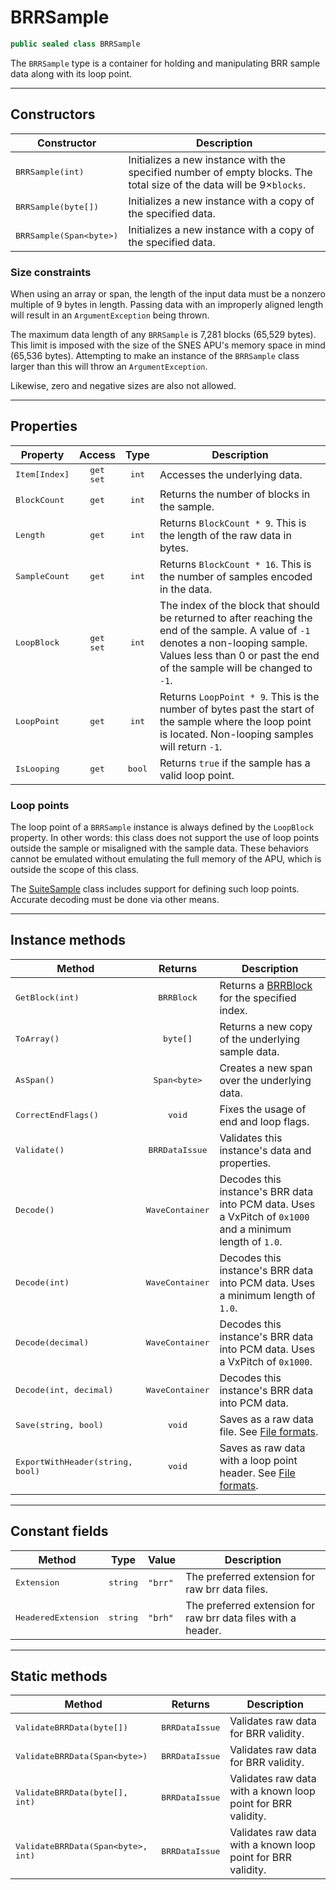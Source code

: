 ﻿# BRRSample
```csharp
public sealed class BRRSample
```
The `BRRSample` type is a container for holding and manipulating BRR sample data along with its loop point.

----

## Constructors

| Constructor | Description |
| ----------- | ----------- |
| <samp>BRRSample(int)</samp> | Initializes a new instance with the specified number of empty blocks. The total size of the data will be 9&times;`blocks`.
| <samp>BRRSample(byte[])</samp> | Initializes a new instance with a copy of the specified data. 
| <samp>BRRSample(Span&lt;byte&gt;)</samp> | Initializes a new instance with a copy of the specified data.

### Size constraints
When using an array or span, the length of the input data must be a nonzero multiple of 9 bytes in length. Passing data with an improperly aligned length will result in an `ArgumentException` being thrown.

The maximum data length of any `BRRSample` is 7,281 blocks (65,529 bytes). This limit is imposed with the size of the SNES APU's memory space in mind (65,536 bytes). Attempting to make an instance of the `BRRSample` class larger than this will throw an `ArgumentException`.

Likewise, zero and negative sizes are also not allowed.

----

## Properties

| Property | Access | Type | Description |
| -------- |:------:|:----:| ----------- |
| <samp>Item[Index]</samp> | <kbd>get</kbd><br/><kbd>set</kbd> | <kbd>int</kbd> | Accesses the underlying data.
| <samp>BlockCount</samp> | <kbd>get</kbd> | <kbd>int</kbd> | Returns the number of blocks in the sample.
| <samp>Length</samp> | <kbd>get</kbd> | <kbd>int</kbd> | Returns `BlockCount * 9`. This is the length of the raw data in bytes.
| <samp>SampleCount</samp> | <kbd>get</kbd> | <kbd>int</kbd> | Returns `BlockCount * 16`. This is the number of samples encoded in the data.
| <samp>LoopBlock</samp> | <kbd>get</kbd><br/><kbd>set</kbd> | <kbd>int</kbd> | The index of the block that should be returned to after reaching the end of the sample. A value of `-1` denotes a non-looping sample. Values less than 0 or past the end of the sample will be changed to `-1`.
| <samp>LoopPoint</samp> | <kbd>get</kbd> | <kbd>int</kbd> | Returns `LoopPoint * 9`. This is the number of bytes past the start of the sample where the loop point is located. Non-looping samples will return `-1`.
| <samp>IsLooping</samp> | <kbd>get</kbd> | <kbd>bool</kbd> | Returns `true` if the sample has a valid loop point.

### Loop points

The loop point of a `BRRSample` instance is always defined by the `LoopBlock` property. In other words: this class does not support the use of loop points outside the sample or misaligned with the sample data. These behaviors cannot be emulated without emulating the full memory of the APU, which is outside the scope of this class.

The [SuiteSample](SuiteSample.md) class includes support for defining such loop points. Accurate decoding must be done via other means.

----

## Instance methods

| Method | Returns | Description |
| ------ |:-------:| ----------- |
| <samp>GetBlock(int)</samp> | <kbd>BRRBlock</kbd> | Returns a [BRRBlock](BRRBlock.md) for the specified index.
| <samp>ToArray()</samp> | <kbd>byte[]</kbd> | Returns a new copy of the underlying sample data.
| <samp>AsSpan()</samp> | <kbd>Span&lt;byte&gt;</kbd> | Creates a new span over the underlying data.
| <samp>CorrectEndFlags()</samp> | <kbd>void</kbd> | Fixes the usage of end and loop flags.
| <samp>Validate()</samp> | <kbd>BRRDataIssue</kbd> | Validates this instance's data and properties.
| <samp>Decode()</samp> | <kbd>WaveContainer</kbd> | Decodes this instance's BRR data into PCM data. Uses a VxPitch of `0x1000` and a minimum length of `1.0`.
| <samp>Decode(int)</samp> | <kbd>WaveContainer</kbd> | Decodes this instance's BRR data into PCM data. Uses a minimum length of `1.0`.
| <samp>Decode(decimal)</samp> | <kbd>WaveContainer</kbd> | Decodes this instance's BRR data into PCM data. Uses a VxPitch of `0x1000`.
| <samp>Decode(int, decimal)</samp> | <kbd>WaveContainer</kbd> | Decodes this instance's BRR data into PCM data.
| <samp>Save(string, bool)</samp> | <kbd>void</kbd> | Saves as a raw data file. See [File formats](../fileformats.md).
| <samp>ExportWithHeader(string, bool)</samp> | <kbd>void</kbd> | Saves as raw data with a loop point header. See [File formats](../fileformats.md).

----

## Constant fields
| Method | Type | Value | Description |
| ------ |:----:| ----- | ----------- |
| <samp>Extension</samp> | <kbd>string</kbd> | `"brr"` | The preferred extension for raw brr data files.
| <samp>HeaderedExtension</samp> | <kbd>string</kbd> | `"brh"` | The preferred extension for raw brr data files with a header.

----

## Static methods
| Method | Returns | Description |
| ------ |:-------:| ----------- |
| <samp>ValidateBRRData(byte[])</samp> | <kbd>BRRDataIssue</kbd> | Validates raw data for BRR validity.
| <samp>ValidateBRRData(Span&lt;byte&gt;)</samp> | <kbd>BRRDataIssue</kbd> | Validates raw data for BRR validity.
| <samp>ValidateBRRData(byte[], int)</samp> | <kbd>BRRDataIssue</kbd> | Validates raw data with a known loop point for BRR validity.
| <samp>ValidateBRRData(Span&lt;byte&gt;, int)</samp> | <kbd>BRRDataIssue</kbd> | Validates raw data with a known loop point for BRR validity.
